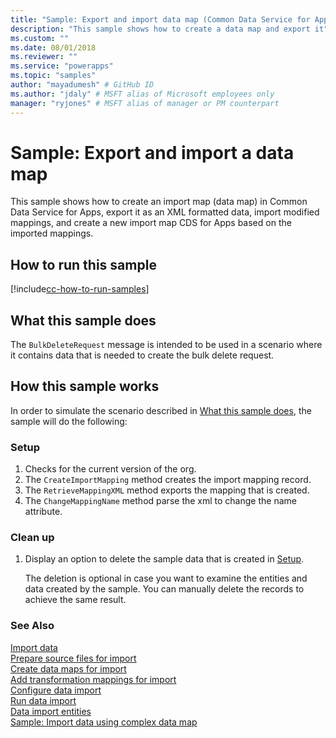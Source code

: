 ```yaml
---
title: "Sample: Export and import data map (Common Data Service for Apps) | Microsoft Docs" # Intent and product brand in a unique string of 43-59 chars including spaces
description: "This sample shows how to create a data map and export it" # 115-145 characters including spaces. This abstract displays in the search result.
ms.custom: ""
ms.date: 08/01/2018
ms.reviewer: ""
ms.service: "powerapps"
ms.topic: "samples"
author: "mayadumesh" # GitHub ID
ms.author: "jdaly" # MSFT alias of Microsoft employees only
manager: "ryjones" # MSFT alias of manager or PM counterpart
---
```

# Sample: Export and import a data map

This sample shows how to create an import map (data map) in Common Data Service for Apps, export it as an XML formatted data, import modified mappings, and create a new import map CDS for Apps based on the imported mappings.

## How to run this sample

[!include[cc-how-to-run-samples](../../includes/cc-how-to-run-samples.md)]

## What this sample does

The `BulkDeleteRequest` message is intended to be used in a scenario where it contains data that is needed to create the bulk delete request.

## How this sample works

In order to simulate the scenario described in [What this sample does](#what-this-sample-does), the sample will do the following:

### Setup

1. Checks for the current version of the org. 
2. The `CreateImportMapping` method creates the import mapping record.
3. The `RetrieveMappingXML` method exports the mapping that is created.
4. The `ChangeMappingName` method parse the xml to change the name attribute.

### Clean up

1. Display an option to delete the sample data that is created in [Setup](#setup).

    The deletion is optional in case you want to examine the entities and data created by the sample. You can manually delete the records to achieve the same result.


### See Also

[Import data](../../import-data.md)<br />
[Prepare source files for import](../../prepare-source-files-import.md)<br />
[Create data maps for import](../../create-data-maps-for-import.md)<br />
[Add transformation mappings for import](../../add-transformation-mappings-import.md)<br />
[Configure data import](../../configure-data-import.md)<br />
[Run data import](../../run-data-import.md)<br />
[Data import entities](../../data-import-entities.md)<br />
[Sample: Import data using complex data map](import-data-complex-data-map.md)<br />
